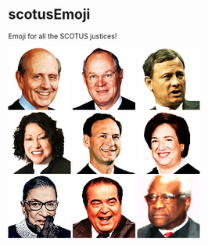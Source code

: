 # scotusEmoji
Emoji for all the SCOTUS justices!


![breyer](https://raw.githubusercontent.com/saw/scotusEmoji/master/breyer.png) ![kennedy](https://raw.githubusercontent.com/saw/scotusEmoji/master/kennedy.png) ![roberts](https://raw.githubusercontent.com/saw/scotusEmoji/master/roberts.png) ![sotomayor](https://raw.githubusercontent.com/saw/scotusEmoji/master/sotomayor.png) ![alito](https://raw.githubusercontent.com/saw/scotusEmoji/master/alito.png) ![kagan](https://raw.githubusercontent.com/saw/scotusEmoji/master/kagan.png) ![rbg](https://raw.githubusercontent.com/saw/scotusEmoji/master/rbg.png) ![scalia](https://raw.githubusercontent.com/saw/scotusEmoji/master/scalia.png) ![thomas](https://raw.githubusercontent.com/saw/scotusEmoji/master/thomas.png) 